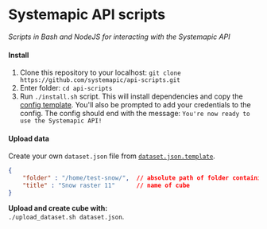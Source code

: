# Systemapic API scripts
_Scripts in Bash and NodeJS for interacting with the Systemapic API_

#### Install
1. Clone this repository to your localhost: `git clone https://github.com/systemapic/api-scripts.git`
2. Enter folder: `cd api-scripts`
3. Run `./install.sh` script. This will install dependencies and copy the [config template](https://github.com/systemapic/api-scripts/blob/master/config.json.template). You'll also be prompted to add your credentials to the config. The config should end with the message: `You're now ready to use the Systemapic API!`

#### Upload data

Create your own `dataset.json` file from [`dataset.json.template`](https://github.com/systemapic/api-scripts/blob/master/dataset.json.template). 

```json
{
    "folder" : "/home/test-snow/", 	// absolute path of folder containing .tiff's
    "title" : "Snow raster 11" 		// name of cube
}
```

**Upload and create cube with:**   
`./upload_dataset.sh dataset.json`.
